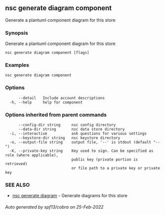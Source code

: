 ## nsc generate diagram component

Generate a plantuml component diagram for this store

### Synopsis

Generate a plantuml component diagram for this store

```
nsc generate diagram component [flags]
```

### Examples

```
nsc generate diagram component
```

### Options

```
      --detail   Include account descriptions
  -h, --help     help for component
```

### Options inherited from parent commands

```
      --config-dir string     nsc config directory
      --data-dir string       nsc data store directory
  -i, --interactive           ask questions for various settings
      --keystore-dir string   nsc keystore directory
  -o, --output-file string    output file, '--' is stdout (default "--")
  -K, --private-key string    Key used to sign. Can be specified as role (where applicable),
                              public key (private portion is retrieved)
                              or file path to a private key or private key 
```

### SEE ALSO

* [nsc generate diagram](nsc_generate_diagram.md)	 - Generate diagrams for this store

###### Auto generated by spf13/cobra on 25-Feb-2022

